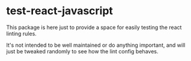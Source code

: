 # test-react-javascript

This package is here just to provide a space for easily testing the react linting rules.

It's not intended to be well maintained or do anything important, and will just be tweaked randomly to see how the lint config behaves.
